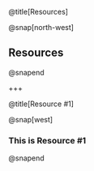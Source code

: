 @title[Resources]

@snap[north-west]
<h2>Resources</h2>
@snapend

+++

@title[Resource #1]

@snap[west]
<h3>This is Resource #1</h3>
@snapend
